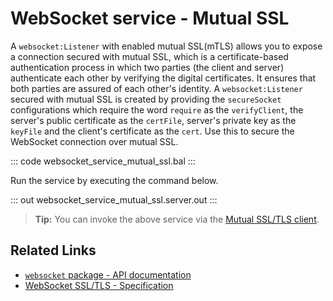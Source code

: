 # WebSocket service - Mutual SSL

A `websocket:Listener` with enabled mutual SSL(mTLS) allows you to expose a connection secured with mutual SSL, which is a certificate-based authentication process in which two parties (the client and server) authenticate each other by verifying the digital certificates. It ensures that both parties are assured of each other's identity. A `websocket:Listener` secured with mutual SSL is created by providing the `secureSocket` configurations which require the word `require` as the `verifyClient`, the server's public certificate as the `certFile`, server's private key as the `keyFile` and the client's certificate as the `cert`. Use this to secure the WebSocket connection over mutual SSL.

::: code websocket_service_mutual_ssl.bal :::

Run the service by executing the command below.

::: out websocket_service_mutual_ssl.server.out :::

>**Tip:** You can invoke the above service via the [Mutual SSL/TLS client](/learn/by-example/websocket-client-mutual-ssl/).

## Related Links
- [`websocket` package - API documentation](https://lib.ballerina.io/ballerina/websocket/latest)
- [WebSocket SSL/TLS - Specification](/spec/websocket/#5-securing-the-websocket-connections)


